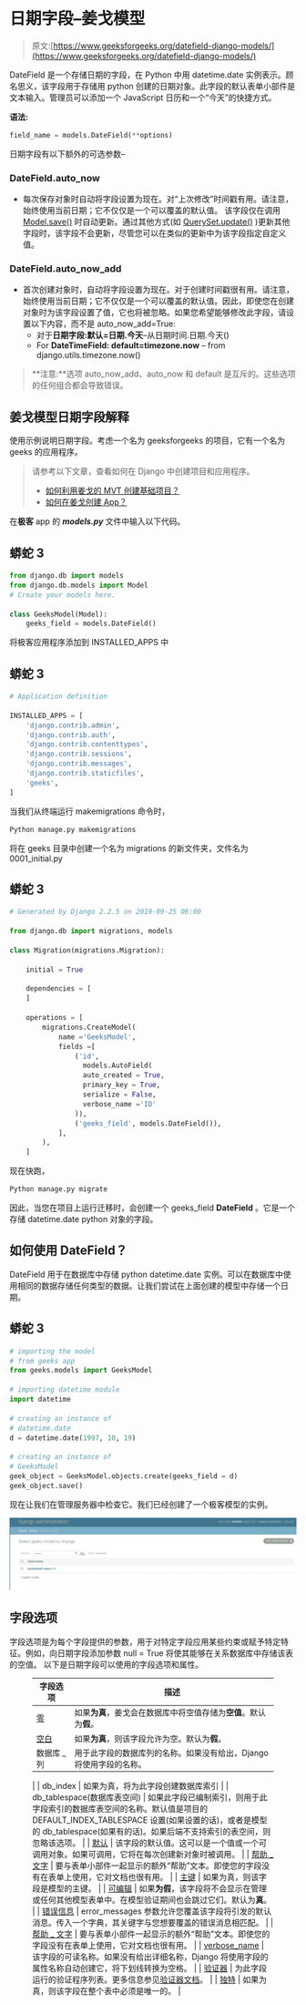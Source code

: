 # 日期字段–姜戈模型

> 原文:[https://www.geeksforgeeks.org/datefield-django-models/](https://www.geeksforgeeks.org/datefield-django-models/)

DateField 是一个存储日期的字段，在 Python 中用 datetime.date 实例表示。顾名思义，该字段用于存储用 python 创建的日期对象。此字段的默认表单小部件是文本输入。管理员可以添加一个 JavaScript 日历和一个“今天”的快捷方式。

**语法:**

```py
field_name = models.DateField(**options)
```

日期字段有以下额外的可选参数–

### DateField.auto_now

*   每次保存对象时自动将字段设置为现在。对“上次修改”时间戳有用。请注意，始终使用当前日期；它不仅仅是一个可以覆盖的默认值。
    该字段仅在调用 [Model.save()](https://docs.djangoproject.com/en/2.2/ref/models/instances/#django.db.models.Model.save) 时自动更新。通过其他方式(如 [QuerySet.update()](https://docs.djangoproject.com/en/2.2/ref/models/querysets/#django.db.models.query.QuerySet.update) )更新其他字段时，该字段不会更新，尽管您可以在类似的更新中为该字段指定自定义值。

### DateField.auto_now_add

*   首次创建对象时，自动将字段设置为现在。对于创建时间戳很有用。请注意，始终使用当前日期；它不仅仅是一个可以覆盖的默认值。因此，即使您在创建对象时为该字段设置了值，它也将被忽略。如果您希望能够修改此字段，请设置以下内容，而不是 auto_now_add=True:
    *   对于**日期字段:默认=日期.今天**–从日期时间.日期.今天()
    *   For **DateTimeField: default=timezone.now** – from django.utils.timezone.now()

> **注意:**选项 auto_now_add、auto_now 和 default 是互斥的。这些选项的任何组合都会导致错误。

## 姜戈模型日期字段解释

使用示例说明日期字段。考虑一个名为 geeksforgeeks 的项目，它有一个名为 geeks 的应用程序。

> 请参考以下文章，查看如何在 Django 中创建项目和应用程序。
> 
> *   [如何利用姜戈的 MVT 创建基础项目？](https://www.geeksforgeeks.org/how-to-create-a-basic-project-using-mvt-in-django/)
> *   [如何在姜戈创建 App？](https://www.geeksforgeeks.org/how-to-create-an-app-in-django/)

在**极客** app 的 ***models.py*** 文件中输入以下代码。

## 蟒蛇 3

```py
from django.db import models
from django.db.models import Model
# Create your models here.

class GeeksModel(Model):
    geeks_field = models.DateField()
```

将极客应用程序添加到 INSTALLED_APPS 中

## 蟒蛇 3

```py
# Application definition

INSTALLED_APPS = [
    'django.contrib.admin',
    'django.contrib.auth',
    'django.contrib.contenttypes',
    'django.contrib.sessions',
    'django.contrib.messages',
    'django.contrib.staticfiles',
    'geeks',
]
```

当我们从终端运行 makemigrations 命令时，

```py
Python manage.py makemigrations
```

将在 geeks 目录中创建一个名为 migrations 的新文件夹，文件名为 0001_initial.py

## 蟒蛇 3

```py
# Generated by Django 2.2.5 on 2019-09-25 06:00

from django.db import migrations, models

class Migration(migrations.Migration):

    initial = True

    dependencies = [
    ]

    operations = [
        migrations.CreateModel(
            name ='GeeksModel',
            fields =[
                ('id',
                  models.AutoField(
                  auto_created = True,
                  primary_key = True,
                  serialize = False,
                  verbose_name ='ID'
                )),
                ('geeks_field', models.DateField()),
            ],
        ),
    ]
```

现在快跑，

```py
Python manage.py migrate
```

因此，当您在项目上运行迁移时，会创建一个 geeks_field **DateField** 。它是一个存储 datetime.date python 对象的字段。

## 如何使用 DateField？

DateField 用于在数据库中存储 python datetime.date 实例。可以在数据库中使用相同的数据存储任何类型的数据。让我们尝试在上面创建的模型中存储一个日期。

## 蟒蛇 3

```py
# importing the model
# from geeks app
from geeks.models import GeeksModel

# importing datetime module
import datetime

# creating an instance of
# datetime.date
d = datetime.date(1997, 10, 19)

# creating an instance of
# GeeksModel
geek_object = GeeksModel.objects.create(geeks_field = d)
geek_object.save()
```

现在让我们在管理服务器中检查它。我们已经创建了一个极客模型的实例。

![DateField django models](img/79baad904a3f793b5e07a71b1ecb1926.png)

## 字段选项

字段选项是为每个字段提供的参数，用于对特定字段应用某些约束或赋予特定特征。例如，向日期字段添加参数 null = True 将使其能够在关系数据库中存储该表的空值。
以下是日期字段可以使用的字段选项和属性。

<figure class="table">

| 字段选项 | 描述 |
| --- | --- |
| [零](https://www.geeksforgeeks.org/nulltrue-django-built-in-field-validation/) | 如果**为真**，姜戈会在数据库中将空值存储为**空值**。默认为**假**。 |
| [空白](https://www.geeksforgeeks.org/blanktrue-django-built-in-field-validation/) | 如果**为真**，则该字段允许为空。默认为**假**。 |
| 数据库 _ 列 | 用于此字段的数据库列的名称。如果没有给出，Django 将使用字段的名称。
 |
| db_index | 如果为真，将为此字段创建数据库索引 |
| db_tablespace(数据库表空间) | 如果此字段已编制索引，则用于此字段索引的数据库表空间的名称。默认值是项目的 DEFAULT_INDEX_TABLESPACE 设置(如果设置的话)，或者是模型的 db_tablespace(如果有的话)。如果后端不支持索引的表空间，则忽略该选项。 |
| [默认](https://www.geeksforgeeks.org/default-django-built-in-field-validation/) | 该字段的默认值。这可以是一个值或一个可调用对象。如果可调用，它将在每次创建新对象时被调用。
 |
| [帮助 _ 文字](https://www.geeksforgeeks.org/help_text-django-built-in-field-validation/) | 要与表单小部件一起显示的额外“帮助”文本。即使您的字段没有在表单上使用，它对文档也很有用。
 |
| [主键](https://www.geeksforgeeks.org/primary_key-django-built-in-field-validation/) | 如果为真，则该字段是模型的主键。 |
| [可编辑](https://www.geeksforgeeks.org/editablefalse-django-built-in-field-validation/) | 如果**为假**，该字段将不会显示在管理或任何其他模型表单中。在模型验证期间也会跳过它们。默认为**真**。
 |
| [错误信息](https://www.geeksforgeeks.org/error_messages-django-built-in-field-validation/) | error_messages 参数允许您覆盖该字段将引发的默认消息。传入一个字典，其关键字与您想要覆盖的错误消息相匹配。
 |
| [帮助 _ 文字](https://www.geeksforgeeks.org/help_text-django-built-in-field-validation/) | 要与表单小部件一起显示的额外“帮助”文本。即使您的字段没有在表单上使用，它对文档也很有用。
 |
| [verbose_name](https://www.geeksforgeeks.org/verbose_name-django-built-in-field-validation/) | 该字段的可读名称。如果没有给出详细名称，Django 将使用字段的属性名称自动创建它，将下划线转换为空格。
 |
| [验证器](https://www.geeksforgeeks.org/custom-field-validations-in-django-models/) | 为此字段运行的验证程序列表。更多信息参见[验证器文档](https://docs.djangoproject.com/en/2.2/ref/validators/)。
 |
| [独特](https://www.geeksforgeeks.org/uniquetrue-django-built-in-field-validation/) | 如果为真，则该字段在整个表中必须是唯一的。
 |

</figure>
